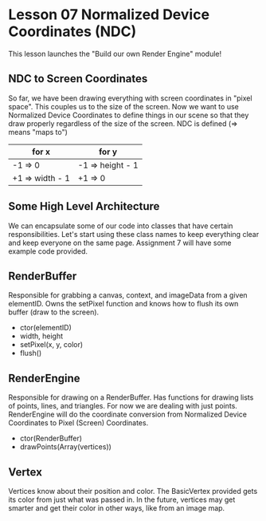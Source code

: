 Lesson 07 Normalized Device Coordinates (NDC)
=============================================

This lesson launches the "Build our own Render Engine" module!

## NDC to Screen Coordinates

So far, we have been drawing everything with screen coordinates in "pixel space". This couples us to the size of the screen. Now we want to use Normalized Device Coordinates to define things in our scene so that they draw properly regardless of the size of the screen. NDC is defined (=> means "maps to")

| for x           | for y            |
|-----------------|------------------|
| -1 => 0         | -1 => height - 1 |
| +1 => width - 1 | +1 => 0          |

## Some High Level Architecture

We can encapsulate some of our code into classes that have certain responsibilities. Let's start using these class names to keep everything clear and keep everyone on the same page. Assignment 7 will have some example code provided.

## RenderBuffer

Responsible for grabbing a canvas, context, and imageData from a given elementID. Owns the setPixel function and knows how to flush its own buffer (draw to the screen).

* ctor(elementID)
* width, height
* setPixel(x, y, color)
* flush()

## RenderEngine

Responsible for drawing on a RenderBuffer. Has functions for drawing lists of points, lines, and triangles. For now we are dealing with just points. RenderEngine will do the coordinate conversion from Normalized Device Coordinates to Pixel (Screen) Coordinates.

* ctor(RenderBuffer)
* drawPoints(Array(vertices))

## Vertex

Vertices know about their position and color. The BasicVertex provided gets its color from just what was passed in. In the future, vertices may get smarter and get their color in other ways, like from an image map.
